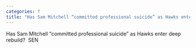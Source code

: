 ```yaml
---
categories: f
title: "Has Sam Mitchell “committed professional suicide” as Hawks enter deep rebuild  SEN"
---
```

Has Sam Mitchell “committed professional suicide” as Hawks enter deep rebuild?&nbsp;&nbsp;SEN